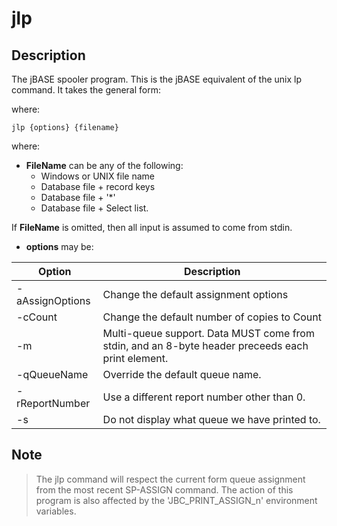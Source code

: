 # jlp

<PageHeader />

## Description

The jBASE spooler program. This is the jBASE equivalent of the unix lp command. It takes the general form:

where:

```
jlp {options} {filename}
```

where:

- **FileName** can be any of the following:
  - Windows or UNIX file name
  - Database file + record keys
  - Database file + '\*'
  - Database file + Select list.

If **FileName** is omitted, then all input is assumed to come from stdin.

- **options** may be:

| Option | Description |
| --- | --- |
| -aAssignOptions  | Change the default assignment options |
| -cCount | Change the default number of copies to Count |
| -m | Multi-queue support. Data MUST come from stdin, and an 8-byte header preceeds each print element. |
| -qQueueName | Override the default queue name. |
| -rReportNumber  | Use a different report number other than 0. |
| -s | Do not display what queue we have printed to. |

## Note

> The jlp command will respect the current form queue assignment from the most recent SP-ASSIGN command. The action of this program is also affected by the 'JBC\_PRINT\_ASSIGN\_n' environment variables.
